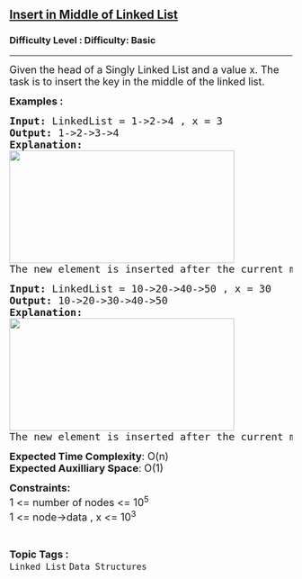 <h2><a href="https://www.geeksforgeeks.org/problems/insert-in-middle-of-linked-list/1?utm_source=youtube&utm_medium=collab_striver_ytdescription&utm_campaign=insert-a-node-in-doubly-linked-list">Insert in Middle of Linked List</a></h2><h3>Difficulty Level : Difficulty: Basic</h3><hr><div class="problems_problem_content__Xm_eO"><p><span style="font-size: 18px;">Given the head of a Singly Linked List and a value x. The task is to insert the key in the middle of the linked list.</span></p>
<p><span style="font-size: 18px;"><strong>Examples :</strong></span></p>
<pre><span style="font-size: 18px;"><strong>Input: </strong>LinkedList = 1-&gt;2-&gt;4 , x = 3
<strong>Output: </strong>1-&gt;2-&gt;3-&gt;4<strong>
Explanation: <br></strong><img src="https://media.geeksforgeeks.org/img-practice/prod/addEditProblem/700665/Web/Other/blobid0_1720610262.png" width="400" height="200"><br>The new element is inserted after the current middle element in the linked list.</span></pre>
<pre><span style="font-size: 18px;"><strong>Input: </strong>LinkedList = 10-&gt;20-&gt;40-&gt;50 , x = 30
<strong>Output: </strong>10-&gt;20-&gt;30-&gt;40-&gt;50<strong>
Explanation: <br><img src="https://media.geeksforgeeks.org/img-practice/prod/addEditProblem/700665/Web/Other/blobid1_1720610287.png" width="400" height="200"><br></strong>The new element is inserted after the current middle element in the linked list and Hence, the output is 10-&gt;20-&gt;30-&gt;40-&gt;50.</span></pre>
<p><span style="font-size: 18px;"><strong>Expected Time Complexity</strong>: O(n)<br><strong>Expected Auxilliary Space</strong>: O(1)</span></p>
<p><span style="font-size: 18px;"><strong>Constraints:</strong><br>1 &lt;= number of nodes &lt;= 10<sup>5<br></sup>1 &lt;= node-&gt;data , x &lt;= 10<sup>3</sup></span></p></div><br><p><span style=font-size:18px><strong>Topic Tags : </strong><br><code>Linked List</code>&nbsp;<code>Data Structures</code>&nbsp;